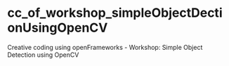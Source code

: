 # cc_of_workshop_simpleObjectDectionUsingOpenCV
Creative coding using openFrameworks - Workshop: Simple Object Detection using OpenCV
